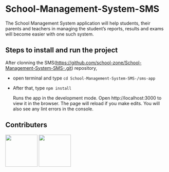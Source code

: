 # School-Management-System-SMS
The School Management System application will help students, their parents and teachers in managing the student’s reports, results and exams will become easier with one such system.

## Steps to install and run the project
After clonning the SMS(https://github.com/school-zone/School-Management-System-SMS-.git) repository,
 * open terminal and type `cd School-Management-System-SMS-/sms-app`
 * After that, type `npm install`

   Runs the app in the development mode.
   Open http://localhost:3000 to view it in the browser.
   The page will reload if you make edits.
   You will also see any lint errors in the console.

## Contributers

[<img src="https://avatars1.githubusercontent.com/u/27917751?s=460&v=4" width="100px;"/>](https://github.com/MadhuMPandurangi)
[<img src="https://avatars2.githubusercontent.com/u/26653476?s=460&v=4" width="100px;"/>](https://github.com/aprameyakatti)